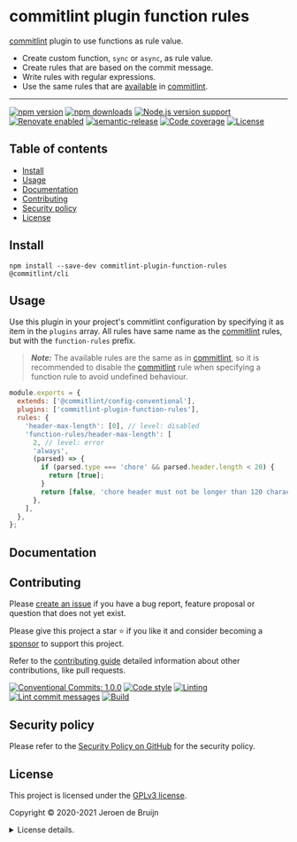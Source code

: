 # commitlint plugin function rules

[commitlint][commitlint] plugin to use functions as rule value.

- Create custom function, `sync` or `async`, as rule value.
- Create rules that are based on the commit message.
- Write rules with regular expressions.
- Use the same rules that are [available](https://commitlint.js.org/#/reference-rules) in [commitlint][commitlint].

---

[![npm version](https://img.shields.io/npm/v/commitlint-plugin-function-rules?logo=npm&style=flat-square)](https://www.npmjs.com/package/commitlint-plugin-function-rules)
[![npm downloads](https://img.shields.io/npm/dm/commitlint-plugin-function-rules?logo=npm&style=flat-square)](https://www.npmjs.com/package/commitlint-plugin-function-rules)
[![Node.js version support](https://img.shields.io/node/v/commitlint-plugin-function-rules?logo=node.js&style=flat-square)](https://nodejs.org/en/about/releases/)
[![Renovate enabled](https://img.shields.io/badge/Renovate-enabled-brightgreen?logo=renovatebot&logoColor&style=flat-square)](https://renovatebot.com)
[![semantic-release](https://img.shields.io/badge/%20%20%F0%9F%93%A6%F0%9F%9A%80-semantic--release-e10079?style=flat-square)](https://github.com/semantic-release/semantic-release)
[![Code coverage](https://img.shields.io/codecov/c/github/vidavidorra/commitlint-plugin-function-rules?logo=codecov&style=flat-square)](https://codecov.io/gh/vidavidorra/commitlint-plugin-function-rules)
[![License](https://img.shields.io/github/license/vidavidorra/commitlint-plugin-function-rules?style=flat-square)](LICENSE.md)

<a name="toc"></a>

## Table of contents

- [Install](#install)
- [Usage](#usage)
- [Documentation](#documentation)
- [Contributing](#contributing)
- [Security policy](#security-policy)
- [License](#license)

## Install

```shell
npm install --save-dev commitlint-plugin-function-rules @commitlint/cli
```

## Usage

Use this plugin in your project's commitlint configuration by specifying it as item in the `plugins` array. All rules have same name as the [commitlint][commitlint] rules, but with the `function-rules` prefix.

> **_Note:_** The available rules are the same as in [commitlint][commitlint], so it is recommended to disable the [commitlint][commitlint] rule when specifying a function rule to avoid undefined behaviour.

```js
module.exports = {
  extends: ['@commitlint/config-conventional'],
  plugins: ['commitlint-plugin-function-rules'],
  rules: {
    'header-max-length': [0], // level: disabled
    'function-rules/header-max-length': [
      2, // level: error
      'always',
      (parsed) => {
        if (parsed.type === 'chore' && parsed.header.length < 20) {
          return [true];
        }
        return [false, 'chore header must not be longer than 120 characters'];
      },
    ],
  },
};
```

## Documentation

## Contributing

Please [create an issue](https://github.com/vidavidorra/commitlint-plugin-function-rules/issues/new/choose) if you have a bug report, feature proposal or question that does not yet exist.

Please give this project a star ⭐ if you like it and consider becoming a [sponsor](https://github.com/sponsors/jdbruijn) to support this project.

Refer to the [contributing guide](https://github.com/vidavidorra/.github/blob/main/CONTRIBUTING.md) detailed information about other contributions, like pull requests.

[![Conventional Commits: 1.0.0](https://img.shields.io/badge/Conventional%20Commits-1.0.0-yellow?style=flat-square)](https://conventionalcommits.org)
[![Code style](https://img.shields.io/badge/code_style-Prettier-ff69b4?logo=prettier&style=flat-square)](https://github.com/prettier/prettier)
[![Linting](https://img.shields.io/badge/linting-ESLint-lightgrey?logo=eslint&style=flat-square)](https://eslint.org)
[![Lint commit messages](https://img.shields.io/github/workflow/status/vidavidorra/commitlint-plugin-function-rules/Lint%20commit%20messages?logo=github&label=Lint%20commit%20messages&style=flat-square)](https://github.com/vidavidorra/commitlint-plugin-function-rules/actions)
[![Build](https://img.shields.io/github/workflow/status/vidavidorra/commitlint-plugin-function-rules/Build?logo=github&label=Build&style=flat-square)](https://github.com/vidavidorra/commitlint-plugin-function-rules/actions)

## Security policy

Please refer to the [Security Policy on GitHub](https://github.com/vidavidorra/commitlint-plugin-function-rules/security/) for the security policy.

## License

This project is licensed under the [GPLv3 license](https://www.gnu.org/licenses/gpl.html).

Copyright © 2020-2021 Jeroen de Bruijn

<details><summary>License details.</summary>
<p>

This program is free software: you can redistribute it and/or modify
it under the terms of the GNU General Public License as published by
the Free Software Foundation, either version 3 of the License, or
(at your option) any later version.

This program is distributed in the hope that it will be useful,
but WITHOUT ANY WARRANTY; without even the implied warranty of
MERCHANTABILITY or FITNESS FOR A PARTICULAR PURPOSE. See the
GNU General Public License for more details.

You should have received a copy of the GNU General Public License
along with this program. If not, see <http://www.gnu.org/licenses/>.

The full text of the license is available in the [LICENSE](LICENSE.md) file in this repository and [online](https://www.gnu.org/licenses/gpl.html).

</details>

<!-- References -->

[commitlint]: https://commitlint.js.org/
